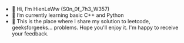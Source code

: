 - 👋 Hi, I’m HienLeWw (S0n_0f_7h3_W357)
- 🌱 I’m currently learning basic C++ and Python
- 👀 This is the place where I share my solution to leetcode, geeksforgeeks... problems.
  Hope you'll enjoy it. I'm happy to receive your feedback.




